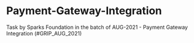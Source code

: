 # Payment-Gateway-Integration
Task by Sparks Foundation in the batch of AUG-2021 - Payment Gateway Integration (#GRIP_AUG_2021)
